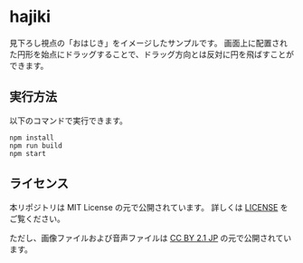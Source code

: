 # hajiki

見下ろし視点の「おはじき」をイメージしたサンプルです。
画面上に配置された円形を始点にドラッグすることで、ドラッグ方向とは反対に円を飛ばすことができます。

## 実行方法

以下のコマンドで実行できます。

```
npm install
npm run build
npm start
```

## ライセンス

本リポジトリは MIT License の元で公開されています。
詳しくは [LICENSE](./LICENSE) をご覧ください。

ただし、画像ファイルおよび音声ファイルは
[CC BY 2.1 JP](https://creativecommons.org/licenses/by/2.1/jp/) の元で公開されています。
